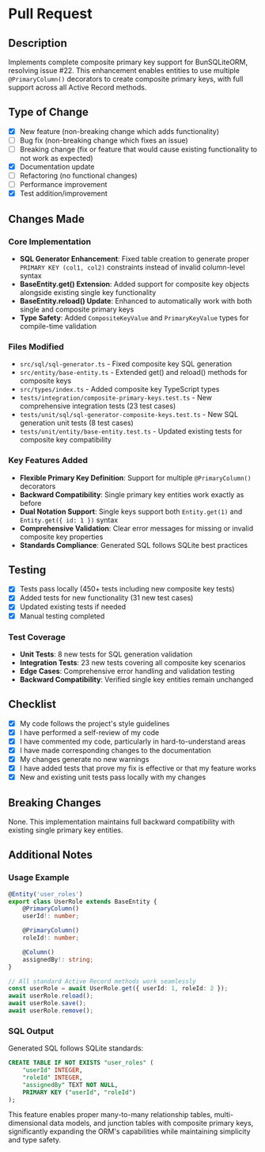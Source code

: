 # Pull Request

## Description

Implements complete composite primary key support for BunSQLiteORM, resolving issue #22. This enhancement enables entities to use multiple `@PrimaryColumn()` decorators to create composite primary keys, with full support across all Active Record methods.

## Type of Change

- [x] New feature (non-breaking change which adds functionality)
- [ ] Bug fix (non-breaking change which fixes an issue)
- [ ] Breaking change (fix or feature that would cause existing functionality to not work as expected)
- [x] Documentation update
- [ ] Refactoring (no functional changes)
- [ ] Performance improvement
- [x] Test addition/improvement

## Changes Made

### Core Implementation
- **SQL Generator Enhancement**: Fixed table creation to generate proper `PRIMARY KEY (col1, col2)` constraints instead of invalid column-level syntax
- **BaseEntity.get() Extension**: Added support for composite key objects alongside existing single key functionality
- **BaseEntity.reload() Update**: Enhanced to automatically work with both single and composite primary keys
- **Type Safety**: Added `CompositeKeyValue` and `PrimaryKeyValue` types for compile-time validation

### Files Modified
- `src/sql/sql-generator.ts` - Fixed composite key SQL generation
- `src/entity/base-entity.ts` - Extended get() and reload() methods for composite keys
- `src/types/index.ts` - Added composite key TypeScript types
- `tests/integration/composite-primary-keys.test.ts` - New comprehensive integration tests (23 test cases)
- `tests/unit/sql/sql-generator-composite-keys.test.ts` - New SQL generation unit tests (8 test cases)
- `tests/unit/entity/base-entity.test.ts` - Updated existing tests for composite key compatibility

### Key Features Added
- **Flexible Primary Key Definition**: Support for multiple `@PrimaryColumn()` decorators
- **Backward Compatibility**: Single primary key entities work exactly as before
- **Dual Notation Support**: Single keys support both `Entity.get(1)` and `Entity.get({ id: 1 })` syntax
- **Comprehensive Validation**: Clear error messages for missing or invalid composite key properties
- **Standards Compliance**: Generated SQL follows SQLite best practices

## Testing

- [x] Tests pass locally (450+ tests including new composite key tests)
- [x] Added tests for new functionality (31 new test cases)
- [x] Updated existing tests if needed
- [x] Manual testing completed

### Test Coverage
- **Unit Tests**: 8 new tests for SQL generation validation
- **Integration Tests**: 23 new tests covering all composite key scenarios
- **Edge Cases**: Comprehensive error handling and validation testing
- **Backward Compatibility**: Verified single key entities remain unchanged

## Checklist

- [x] My code follows the project's style guidelines
- [x] I have performed a self-review of my code
- [x] I have commented my code, particularly in hard-to-understand areas
- [x] I have made corresponding changes to the documentation
- [x] My changes generate no new warnings
- [x] I have added tests that prove my fix is effective or that my feature works
- [x] New and existing unit tests pass locally with my changes

## Breaking Changes

None. This implementation maintains full backward compatibility with existing single primary key entities.

## Additional Notes

### Usage Example
```typescript
@Entity('user_roles')
export class UserRole extends BaseEntity {
    @PrimaryColumn()
    userId!: number;

    @PrimaryColumn()
    roleId!: number;

    @Column()
    assignedBy!: string;
}

// All standard Active Record methods work seamlessly
const userRole = await UserRole.get({ userId: 1, roleId: 2 });
await userRole.reload();
await userRole.save();
await userRole.remove();
```

### SQL Output
Generated SQL follows SQLite standards:
```sql
CREATE TABLE IF NOT EXISTS "user_roles" (
    "userId" INTEGER,
    "roleId" INTEGER,
    "assignedBy" TEXT NOT NULL,
    PRIMARY KEY ("userId", "roleId")
);
```

This feature enables proper many-to-many relationship tables, multi-dimensional data models, and junction tables with composite primary keys, significantly expanding the ORM's capabilities while maintaining simplicity and type safety.